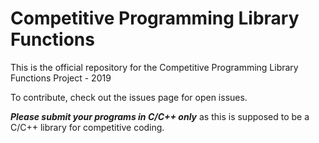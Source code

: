 # Competitive Programming Library Functions
This is the official repository for the Competitive Programming Library Functions Project - 2019

To contribute, check out the issues page for open issues.

***Please submit your programs in C/C++ only*** as this is supposed to be a C/C++ library for competitive coding.

